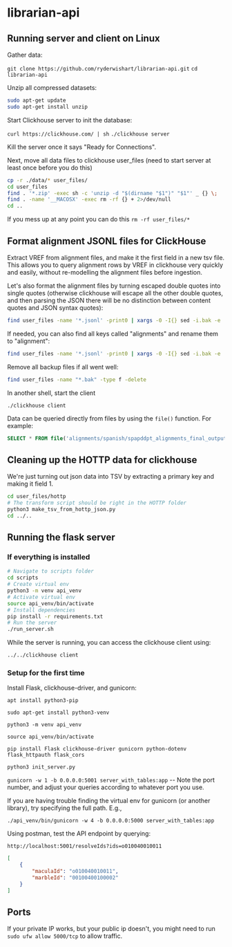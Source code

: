 # librarian-api

## Running server and client on Linux

Gather data:

`git clone https://github.com/ryderwishart/librarian-api.git`
`cd librarian-api`

Unzip all compressed datasets:

```bash
sudo apt-get update
sudo apt-get install unzip
```

Start Clickhouse server to init the database:

`curl https://clickhouse.com/ | sh`
`./clickhouse server`

Kill the server once it says "Ready for Connections".

Next, move all data files to clickhouse user_files (need to start server at least once before you do this)

```bash
cp -r ./data/* user_files/
cd user_files
find . '*.zip' -exec sh -c 'unzip -d "$(dirname "$1")" "$1"' _ {} \;
find . -name '__MACOSX' -exec rm -rf {} + 2>/dev/null
cd ..
```


If you mess up at any point you can do this 
`rm -rf user_files/*`

## Format alignment JSONL files for ClickHouse

Extract VREF from alignment files, and make it the first field in a new tsv file. This allows you to query alignment rows by VREF in clickhouse very quickly and easily, without re-modelling the alignment files before ingestion.

Let's also format the alignment files by turning escaped double quotes into single quotes (otherwise clickhouse will escape all the other double quotes, and then parsing the JSON there will be no distinction between content quotes and JSON syntax quotes):

```bash
find user_files -name '*.jsonl' -print0 | xargs -0 -I{} sed -i.bak -e 's/{"vref": "\([^"]*\)".*/\1\t&/' -e 's/\\\?"/'\''/g' {}
```


If needed, you can also find all keys called "alignments" and rename them to "alignment":

```bash
find user_files -name '*.jsonl' -print0 | xargs -0 -I{} sed -i.bak -e 's/"alignments"/"alignment"/g' {}
```

Remove all backup files if all went well:

```bash
find user_files -name "*.bak" -type f -delete
```

In another shell, start the client

`./clickhouse client`

Data can be queried directly from files by using the `file()` function. For example:

```sql
SELECT * FROM file('alignments/spanish/spapddpt_alignments_final_output.jsonl', 'TSV') LIMIT 1
```

## Cleaning up the HOTTP data for clickhouse

We're just turning out json data into TSV by extracting a primary key and making it field 1.

```bash
cd user_files/hottp
# The transform script should be right in the HOTTP folder
python3 make_tsv_from_hottp_json.py
cd ../..
```

## Running the flask server

### If everything is installed

```bash
# Navigate to scripts folder
cd scripts
# Create virtual env
python3 -m venv api_venv
# Activate virtual env
source api_venv/bin/activate
# Install dependencies
pip install -r requirements.txt
# Run the server
./run_server.sh 
```

While the server is running, you can access the clickhouse client using:

```bash
../../clickhouse client
```

### Setup for the first time

Install Flask, clickhouse-driver, and gunicorn:

`apt install python3-pip`

`sudo apt-get install python3-venv`

`python3 -m venv api_venv`

`source api_venv/bin/activate`

`pip install Flask clickhouse-driver gunicorn python-dotenv flask_httpauth flask_cors`

`python3 init_server.py`

`gunicorn -w 1 -b 0.0.0.0:5001 server_with_tables:app` -- Note the port number, and adjust your queries according to whatever port you use.


If you are having trouble finding the virtual env for gunicorn (or another library), try specifying the full path. E.g.,

`./api_venv/bin/gunicorn -w 4 -b 0.0.0.0:5000 server_with_tables:app`

Using postman, test the API endpoint by querying:

`http://localhost:5001/resolveIds?ids=o010040010011`

```json
[
    {
        "maculaId": "o010040010011",
        "marbleId": "00100400100002"
    }
]
```

## Ports

If your private IP works, but your public ip doesn't, you might need to run `sudo ufw allow 5000/tcp` to allow traffic.